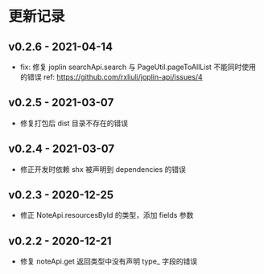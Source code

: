 # 更新记录

## v0.2.6 - 2021-04-14

- fix: 修复 joplin searchApi.search 与 PageUtil.pageToAllList 不能同时使用的错误 ref: https://github.com/rxliuli/joplin-api/issues/4

## v0.2.5 - 2021-03-07

- 修复打包后 dist 目录不存在的错误

## v0.2.4 - 2021-03-07

- 修正开发时依赖 shx 被声明到 dependencies 的错误

## v0.2.3 - 2020-12-25

- 修正 NoteApi.resourcesById 的类型，添加 fields 参数

## v0.2.2 - 2020-12-21

- 修复 noteApi.get 返回类型中没有声明 type_ 字段的错误
